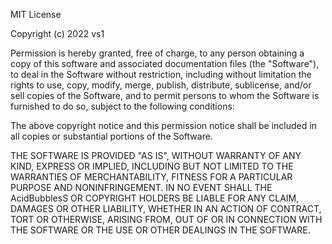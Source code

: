 MIT License

Copyright (c) 2022 vs1

Permission is hereby granted, free of charge, to any person obtaining a copy of this software and associated documentation files (the "Software"), to deal in the Software without restriction, including without limitation the rights to use, copy, modify, merge, publish, distribute, sublicense, and/or sell copies of the Software, and to permit persons to whom the Software is furnished to do so, subject to the following conditions:

The above copyright notice and this permission notice shall be included in all copies or substantial portions of the Software.

THE SOFTWARE IS PROVIDED "AS IS", WITHOUT WARRANTY OF ANY KIND, EXPRESS OR IMPLIED, INCLUDING BUT NOT LIMITED TO THE WARRANTIES OF MERCHANTABILITY, FITNESS FOR A PARTICULAR PURPOSE AND NONINFRINGEMENT. IN NO EVENT SHALL THE AcidBubblesS OR COPYRIGHT HOLDERS BE LIABLE FOR ANY CLAIM, DAMAGES OR OTHER LIABILITY, WHETHER IN AN ACTION OF CONTRACT, TORT OR OTHERWISE, ARISING FROM, OUT OF OR IN CONNECTION WITH THE SOFTWARE OR THE USE OR OTHER DEALINGS IN THE SOFTWARE.
